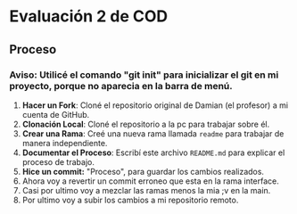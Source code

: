 # Evaluación 2 de COD

## Proceso
### **Aviso**: Utilicé el comando "git init" para inicializar el git en mi proyecto, porque no aparecia en la barra de menú.
1. **Hacer un Fork**: Cloné el repositorio original de Damian (el profesor) a mi cuenta de GitHub.
2. **Clonación Local**: Cloné el repositorio a la pc para trabajar sobre él.
3. **Crear una Rama**: Creé una nueva rama llamada `readme` para trabajar de manera independiente.
4. **Documentar el Proceso**: Escribí este archivo `README.md` para explicar el proceso de trabajo.
5. **Hice un commit:** "Proceso", para guardar los cambios realizados.
6. Ahora voy a revertir un commit erroneo que esta en la rama interface.
7. Casi por ultimo voy a mezclar las ramas menos la mia ;v en la main.
8. Por ultimo voy a subir los cambios a mi repositorio remoto.